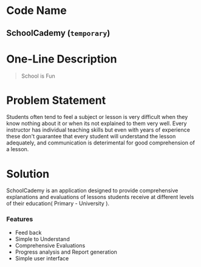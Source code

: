 # Code Name
## **SchoolCademy**   (`temporary`)

# One-Line Description 
> School is Fun

# Problem Statement 
Students often tend to feel a subject or lesson is very difficult when they know nothing about it or when its not explained to them very well. Every instructor has individual teaching skills but even with years of experience these don't guarantee that every student will understand the lesson adequately, and communication is deterimental for good comprehension of a lesson.

# Solution 
SchoolCademy is an application designed to provide comprehensive explanations and evaluations of lessons students receive at different levels of their education( Primary - University ). 

### Features 
 - Feed back  
 - Simple to Understand
 - Comprehensive Evaluations
 - Progress analysis and Report generation
 - Simple user interface
